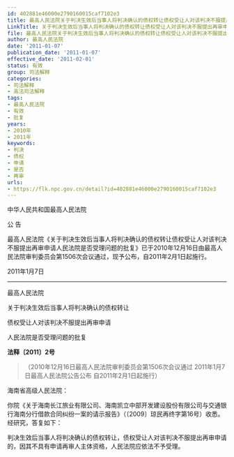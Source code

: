 ```yaml
---
id: 402881e46000e2790160015caf7102e3
title: 最高人民法院关于判决生效后当事人将判决确认的债权转让债权受让人对该判决不服提出再审申请人民法院是否受理问题的批复
LinkTitle: 关于判决生效后当事人将判决确认的债权转让债权受让人对该判决不服提出再审申请人民法院是否受理问题的批复
file: 最高人民法院关于判决生效后当事人将判决确认的债权转让债权受让人对该判决不服提出再审申请人民法院是否受理问题的批复_20110107_402881e46000e2790160015caf7102e3.docx
author: 最高人民法院
date: '2011-01-07'
publication_date: '2011-01-07'
effective_date: '2011-02-01'
status: 有效
group: 司法解释
categories:
- 司法解释
- 高法司法解释
tags:
- 最高人民法院
- 有效
- 批复
years:
- 2010年
- 2011年
keywords:
- 判决
- 债权
- 申请
- 是否
- 再审
urls:
- https://flk.npc.gov.cn/detail?id=402881e46000e2790160015caf7102e3
---
```


中华人民共和国最高人民法院

公 告

最高人民法院《关于判决生效后当事人将判决确认的债权转让债权受让人对该判决不服提出再审申请人民法院是否受理问题的批复》已于2010年12月16日由最高人民法院审判委员会第1506次会议通过，现予公布，自2011年2月1日起施行。

2011年1月7日

---

最高人民法院

关于判决生效后当事人将判决确认的债权转让

债权受让人对该判决不服提出再审申请

人民法院是否受理问题的批复

**法释〔2011〕2号**

> （2010年12月16日最高人民法院审判委员会第1506次会议通过 2011年1月7日最高人民法院公告公布 自2011年2月1日起施行）

海南省高级人民法院：

你院《关于海南长江旅业有限公司、海南凯立中部开发建设股份有限公司与交通银行海南分行借款合同纠纷一案的请示报告》（〔2009〕琼民再终字第16号）收悉。经研究，答复如下：

判决生效后当事人将判决确认的债权转让，债权受让人对该判决不服提出再审申请的，因其不具有申请再审人主体资格，人民法院应依法不予受理。
